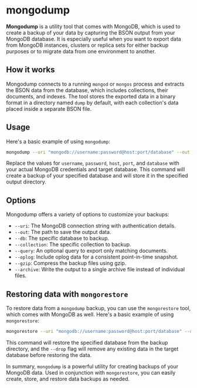 # mongodump

**Mongodump** is a utility tool that comes with MongoDB, which is used to create a backup of your data by capturing the BSON output from your MongoDB database. It is especially useful when you want to export data from MongoDB instances, clusters or replica sets for either backup purposes or to migrate data from one environment to another.

## How it works

Mongodump connects to a running `mongod` or `mongos` process and extracts the BSON data from the database, which includes collections, their documents, and indexes. The tool stores the exported data in a binary format in a directory named `dump` by default, with each collection's data placed inside a separate BSON file.

## Usage

Here's a basic example of using `mongodump`:

```bash
mongodump --uri "mongodb://username:password@host:port/database" --out /path/to/output/dir
```

Replace the values for `username`, `password`, `host`, `port`, and `database` with your actual MongoDB credentials and target database. This command will create a backup of your specified database and will store it in the specified output directory.

## Options

Mongodump offers a variety of options to customize your backups:

- `--uri`: The MongoDB connection string with authentication details.
- `--out`: The path to save the output data.
- `--db`: The specific database to backup.
- `--collection`: The specific collection to backup.
- `--query`: An optional query to export only matching documents.
- `--oplog`: Include oplog data for a consistent point-in-time snapshot.
- `--gzip`: Compress the backup files using gzip.
- `--archive`: Write the output to a single archive file instead of individual files.

## Restoring data with `mongorestore`

To restore data from a `mongodump` backup, you can use the `mongorestore` tool, which comes with MongoDB as well. Here's a basic example of using `mongorestore`:

```bash
mongorestore --uri "mongodb://username:password@host:port/database" --drop /path/to/backup/dir
```

This command will restore the specified database from the backup directory, and the `--drop` flag will remove any existing data in the target database before restoring the data.

In summary, `mongodump` is a powerful utility for creating backups of your MongoDB data. Used in conjunction with `mongorestore`, you can easily create, store, and restore data backups as needed.